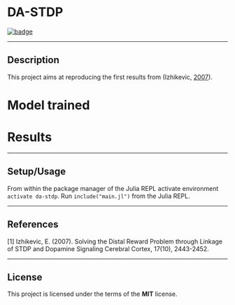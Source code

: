 DA-STDP
============

[![badge](https://img.shields.io/badge/Julia-1.4.2-green)](https://julialang.org/downloads/oldreleases/#v142_may_23_2020)

---

## Description

This project aims at reproducing the first results from (Izhikevic, [2007](https://watermark.silverchair.com/bhl152.pdf?token=AQECAHi208BE49Ooan9kkhW_Ercy7Dm3ZL_9Cf3qfKAc485ysgAAAsowggLGBgkqhkiG9w0BBwagggK3MIICswIBADCCAqwGCSqGSIb3DQEHATAeBglghkgBZQMEAS4wEQQMPU6L5SBwPCyuKVl4AgEQgIICfe_KWYI6mCJ6dj530VXJkZ1jEi6WBA3g3fWVdzXVslFWJPUCXynv2XNI5hpka2HJIn3ABo_whS1ZD3F5FYptt31jAiy9IDivqfaY9pC2ork5vvrUZlaJ45VXF_eoCEKXvJDY_QDetCtYpzS9gEFDlGez62yizpBSjQ9jFUHL8aTxKE-fGTdgG0zj7_lyR4nhV6juRGBBn-sGkaRui-6s1DHkxFeO1UOMmJLEcKHHEiVDkEopCO0UinpsEu_gAzwnE9fVTU8fibTbTDSyEvjanHjL1CJeDym-FEUtmOsU8JJ75hW-yx_h2uw2xrLAfdtL0oEfay9Vfg3Z2uCGkqHUo3D-BAB0_26ENHlqGZA54Q07ZmU93EUMl9aYGQFRj2xHyQdsjIx7obXfWe20snJHh0wE_Olu2YFysQ54Fi8fN1FZ16e426oXB4DBN1qA3xHAF0tcpVJtLWPlEnTRBzyN8Q9md-hvIQD7pKgIjfjV8V_G8QTTQ-gm0YjLDSkipUS8fHsSVHQgyr9xLKDW-moAgZT8Qbnvlm40dN9OOF5ZdKHK-y0LZ18O0f8w65Ej5JViN2b2Hfz87dD2mAx44V081chtFGHTolgasp6xKDV0JmUCN5WoAFi8vpGEk5cHq0V7aMBK2DD6GLK866fg7NkueJwoaFwQor4dXstxdhHvv_Hur_NAKsjOZ2ESKgfuc57gt5RO_qPqcZGxSkL8xyBAoGjPflKhNOYIrHFFZ0Gk1ZqZU-a2gAownqbqni6f5P9V8SOX1xe02Xuq4goktziSuGGSx83BJnuBg3emCA-lIEy97EM5JA9z7ZtUsJN3Jn-C4CLCl0R6Au_u4J6i7UE)).

# Model trained

# Results 



---

## Setup/Usage

From within the package manager of the Julia REPL activate environment `activate da-stdp`.
Run `include("main.jl")` from the Julia REPL.

---

## References

<a id="1">[1]</a>
Izhikevic, E. (2007).
Solving the Distal Reward Problem through Linkage of STDP and Dopamine Signaling
Cerebral Cortex, 17(10), 2443-2452.

---

## License

This project is licensed under the terms of the **MIT** license.
